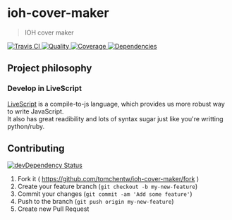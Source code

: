 # ioh-cover-maker
> IOH cover maker

[![Travis CI   ](https://travis-ci.org/tomchentw/ioh-cover-maker.svg?branch=master)                 ](https://travis-ci.org/tomchentw/ioh-cover-maker)
[![Quality     ](https://img.shields.io/codeclimate/github/tomchentw/ioh-cover-maker.svg)           ](https://codeclimate.com/github/tomchentw/ioh-cover-maker)
[![Coverage    ](https://img.shields.io/coveralls/tomchentw/ioh-cover-maker.svg)                    ](https://coveralls.io/r/tomchentw/ioh-cover-maker)
[![Dependencies](https://gemnasium.com/tomchentw/ioh-cover-maker.svg)                               ](https://gemnasium.com/tomchentw/ioh-cover-maker)


## Project philosophy

### Develop in LiveScript
[LiveScript](http://livescript.net/) is a compile-to-js language, which provides us more robust way to write JavaScript.  
It also has great readibility and lots of syntax sugar just like you're writting python/ruby.


## Contributing

[![devDependency Status](https://david-dm.org/tomchentw/ioh-cover-maker/dev-status.svg?theme=shields.io)](https://david-dm.org/tomchentw/ioh-cover-maker#info=devDependencies)

1. Fork it ( https://github.com/tomchentw/ioh-cover-maker/fork )
2. Create your feature branch (`git checkout -b my-new-feature`)
3. Commit your changes (`git commit -am 'Add some feature'`)
4. Push to the branch (`git push origin my-new-feature`)
5. Create new Pull Request